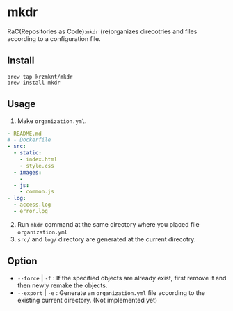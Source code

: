 # mkdr

RaC(Repositories as Code):`mkdr` (re)organizes direcotries and files according to a configuration file.

## Install
```
brew tap krzmknt/mkdr
brew install mkdr
```

## Usage
1. Make `organization.yml`.
```yaml
- README.md
# - Dockerfile
- src:
  - static:
    - index.html
    - style.css
  - images:
    -
  - js:
    - common.js
- log:
  - access.log
  - error.log
```
2. Run `mkdr` command at the same directory where you placed file `organization.yml`
3. `src/` and `log/` directory are generated at the current direcotry.


## Option
- `--force` | `-f` : If the specified objects are already exist, first remove it and then newly remake the objects.
- `--export` | `-e` : Generate an `organization.yml` file according to the existing current directory. (Not implemented yet)


